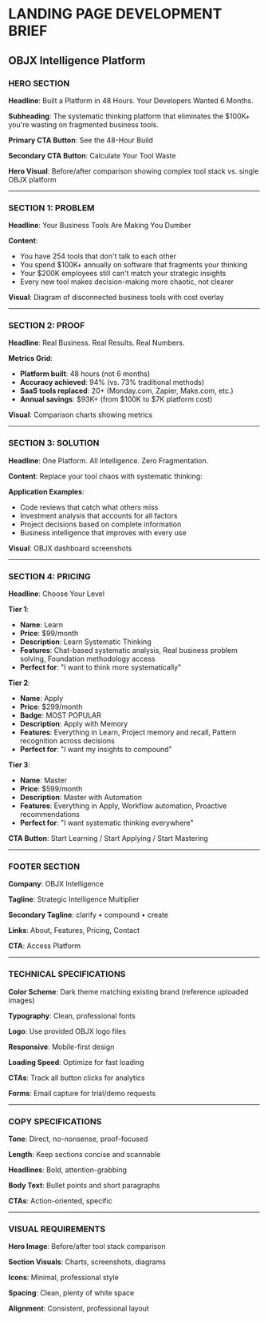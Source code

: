 # LANDING PAGE DEVELOPMENT BRIEF
## OBJX Intelligence Platform

### **HERO SECTION**

**Headline**: Built a Platform in 48 Hours. Your Developers Wanted 6 Months.

**Subheading**: The systematic thinking platform that eliminates the $100K+ you're wasting on fragmented business tools.

**Primary CTA Button**: See the 48-Hour Build

**Secondary CTA Button**: Calculate Your Tool Waste

**Hero Visual**: Before/after comparison showing complex tool stack vs. single OBJX platform

---

### **SECTION 1: PROBLEM**

**Headline**: Your Business Tools Are Making You Dumber

**Content**:
- You have 254 tools that don't talk to each other
- You spend $100K+ annually on software that fragments your thinking  
- Your $200K employees still can't match your strategic insights
- Every new tool makes decision-making more chaotic, not clearer

**Visual**: Diagram of disconnected business tools with cost overlay

---

### **SECTION 2: PROOF**

**Headline**: Real Business. Real Results. Real Numbers.

**Metrics Grid**:
- **Platform built**: 48 hours (not 6 months)
- **Accuracy achieved**: 94% (vs. 73% traditional methods)
- **SaaS tools replaced**: 20+ (Monday.com, Zapier, Make.com, etc.)
- **Annual savings**: $93K+ (from $100K to $7K platform cost)

**Visual**: Comparison charts showing metrics

---

### **SECTION 3: SOLUTION**

**Headline**: One Platform. All Intelligence. Zero Fragmentation.

**Content**: Replace your tool chaos with systematic thinking:

**Application Examples**:
- Code reviews that catch what others miss
- Investment analysis that accounts for all factors
- Project decisions based on complete information  
- Business intelligence that improves with every use

**Visual**: OBJX dashboard screenshots

---

### **SECTION 4: PRICING**

**Headline**: Choose Your Level

**Tier 1**: 
- **Name**: Learn
- **Price**: $99/month
- **Description**: Learn Systematic Thinking
- **Features**: Chat-based systematic analysis, Real business problem solving, Foundation methodology access
- **Perfect for**: "I want to think more systematically"

**Tier 2**: 
- **Name**: Apply
- **Price**: $299/month
- **Badge**: MOST POPULAR
- **Description**: Apply with Memory
- **Features**: Everything in Learn, Project memory and recall, Pattern recognition across decisions
- **Perfect for**: "I want my insights to compound"

**Tier 3**:
- **Name**: Master  
- **Price**: $599/month
- **Description**: Master with Automation
- **Features**: Everything in Apply, Workflow automation, Proactive recommendations
- **Perfect for**: "I want systematic thinking everywhere"

**CTA Button**: Start Learning / Start Applying / Start Mastering

---

### **FOOTER SECTION**

**Company**: OBJX Intelligence

**Tagline**: Strategic Intelligence Multiplier

**Secondary Tagline**: clarify • compound • create

**Links**: About, Features, Pricing, Contact

**CTA**: Access Platform

---

### **TECHNICAL SPECIFICATIONS**

**Color Scheme**: Dark theme matching existing brand (reference uploaded images)

**Typography**: Clean, professional fonts

**Logo**: Use provided OBJX logo files

**Responsive**: Mobile-first design

**Loading Speed**: Optimize for fast loading

**CTAs**: Track all button clicks for analytics

**Forms**: Email capture for trial/demo requests

---

### **COPY SPECIFICATIONS**

**Tone**: Direct, no-nonsense, proof-focused

**Length**: Keep sections concise and scannable

**Headlines**: Bold, attention-grabbing

**Body Text**: Bullet points and short paragraphs

**CTAs**: Action-oriented, specific

---

### **VISUAL REQUIREMENTS**

**Hero Image**: Before/after tool stack comparison

**Section Visuals**: Charts, screenshots, diagrams

**Icons**: Minimal, professional style

**Spacing**: Clean, plenty of white space

**Alignment**: Consistent, professional layout

